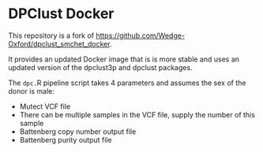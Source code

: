 # DPClust Docker

This repository is a fork of https://github.com/Wedge-Oxford/dpclust_smchet_docker.

It provides an updated Docker image that is is more stable and uses an updated
version of the dpclust3p and dpclust packages.

The `dpc.`R pipeline script takes 4 parameters and assumes the sex of the donor 
is male:

 * Mutect VCF file
 * There can be multiple samples in the VCF file, supply the number of this sample
 * Battenberg copy number output file
 * Battenberg purity output file

